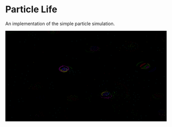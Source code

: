 # Particle Life

An implementation of the simple particle simulation.

![Alt text](/assets/img/preview.png "Particle Simulation Preview")

